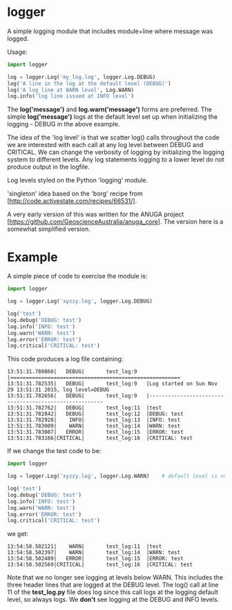 # logger
A simple logging module that includes module+line where message was logged.

Usage:

```python
import logger

log = logger.Log('my_log.log', logger.Log.DEBUG)
log('A line in the log at the default level (DEBUG)')
log('A log line at WARN level', Log.WARN)
log.info('log line issued at INFO level')
```

The **log('message')** and **log.warn('message')** forms are preferred.
The simple **log('message')** logs at the default level set up when initializing
the logging - DEBUG in the above example.

The idea of the 'log level' is that we scatter log() calls throughout the code
we are interested with each call at any log level between DEBUG and CRITICAL.
We can change the verbosity of logging by initializing the logging system to
different levels.  Any log statements logging to a lower level do not produce
output in the logfile.

Log levels styled on the Python 'logging' module.

'singleton' idea based on the 'borg' recipe from
[http://code.activestate.com/recipes/66531/].

A very early version of this was written for the ANUGA project
[https://github.com/GeoscienceAustralia/anuga_core].  The version here is a
somewhat simplified version.

# Example

A simple piece of code to exercise the module is:
```python
import logger

log = logger.Log('xyzzy.log', logger.Log.DEBUG)

log('test')
log.debug('DEBUG: test')
log.info('INFO: test')
log.warn('WARN: test')
log.error('ERROR: test')
log.critical('CRITICAL: test')
```

This code produces a log file containing:

```
13:51:31.780860|   DEBUG|       test_log:9   |=======================================================
13:51:31.782535|   DEBUG|       test_log:9   |Log started on Sun Nov 29 13:51:31 2015, log level=DEBUG
13:51:31.782656|   DEBUG|       test_log:9   |-------------------------------------------------------
13:51:31.782762|   DEBUG|       test_log:11  |test
13:51:31.782842|   DEBUG|       test_log:12  |DEBUG: test
13:51:31.782928|    INFO|       test_log:13  |INFO: test
13:51:31.783009|    WARN|       test_log:14  |WARN: test
13:51:31.783087|   ERROR|       test_log:15  |ERROR: test
13:51:31.783166|CRITICAL|       test_log:16  |CRITICAL: test
```

If we change the test code to be:

```python
import logger

log = logger.Log('xyzzy.log', logger.Log.WARN)    # default level is now WARN

log('test')
log.debug('DEBUG: test')
log.info('INFO: test')
log.warn('WARN: test')
log.error('ERROR: test')
log.critical('CRITICAL: test')
```

we get:

```
13:54:58.502121|    WARN|       test_log:11  |test
13:54:58.502397|    WARN|       test_log:14  |WARN: test
13:54:58.502489|   ERROR|       test_log:15  |ERROR: test
13:54:58.502569|CRITICAL|       test_log:16  |CRITICAL: test
```

Note that we no longer see logging at levels below WARN.  This includes the
three header lines that are logged at the DEBUG level.  The log() call at line
11 of the **test_log.py** file does log since this call logs at the logging
default level, so always logs.  We **don't** see logging at the DEBUG and INFO
levels.

